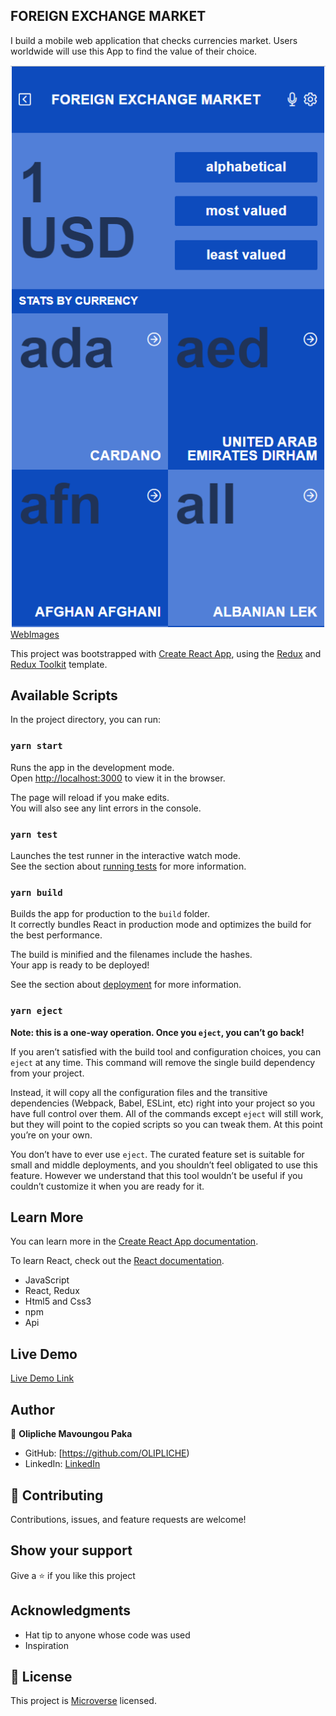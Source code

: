 ## FOREIGN EXCHANGE MARKET
I build a mobile web application that checks currencies market. Users worldwide will use this App to find the value of their choice.

![WebImages](./images/currency1.png) [WebImages](./images/currency2.png)

This project was bootstrapped with [Create React App](https://github.com/facebook/create-react-app), using the [Redux](https://redux.js.org/) and [Redux Toolkit](https://redux-toolkit.js.org/) template.

## Available Scripts

In the project directory, you can run:

### `yarn start`

Runs the app in the development mode.<br />
Open [http://localhost:3000](http://localhost:3000) to view it in the browser.

The page will reload if you make edits.<br />
You will also see any lint errors in the console.

### `yarn test`

Launches the test runner in the interactive watch mode.<br />
See the section about [running tests](https://facebook.github.io/create-react-app/docs/running-tests) for more information.

### `yarn build`

Builds the app for production to the `build` folder.<br />
It correctly bundles React in production mode and optimizes the build for the best performance.

The build is minified and the filenames include the hashes.<br />
Your app is ready to be deployed!

See the section about [deployment](https://facebook.github.io/create-react-app/docs/deployment) for more information.

### `yarn eject`

**Note: this is a one-way operation. Once you `eject`, you can’t go back!**

If you aren’t satisfied with the build tool and configuration choices, you can `eject` at any time. This command will remove the single build dependency from your project.

Instead, it will copy all the configuration files and the transitive dependencies (Webpack, Babel, ESLint, etc) right into your project so you have full control over them. All of the commands except `eject` will still work, but they will point to the copied scripts so you can tweak them. At this point you’re on your own.

You don’t have to ever use `eject`. The curated feature set is suitable for small and middle deployments, and you shouldn’t feel obligated to use this feature. However we understand that this tool wouldn’t be useful if you couldn’t customize it when you are ready for it.

## Learn More

You can learn more in the [Create React App documentation](https://facebook.github.io/create-react-app/docs/getting-started).

To learn React, check out the [React documentation](https://reactjs.org/).

- JavaScript
- React, Redux
- Html5 and Css3
- npm
- Api

## Live Demo
[Live Demo Link](https://olipliche.github.io/metrics-webapp/)

## Author
👤 **Olipliche Mavoungou Paka**
- GitHub: [https://github.com/OLIPLICHE)
- LinkedIn: [LinkedIn](linkedin.com/in/olipliche)

## 🤝 Contributing
Contributions, issues, and feature requests are welcome!

## Show your support
Give a ⭐️ if you like this project
## Acknowledgments
- Hat tip to anyone whose code was used
- Inspiration

## 📝 License
This project is [Microverse](https://www.microverse.org/) licensed.
